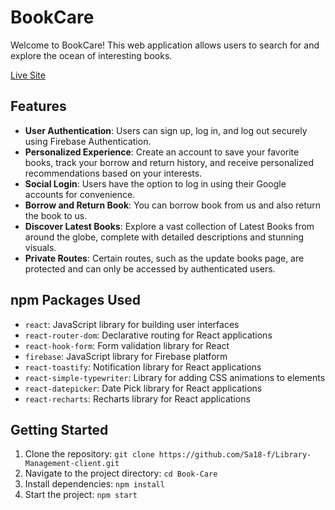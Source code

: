 # BookCare 

Welcome to BookCare! This web application allows users to search for and explore the ocean of interesting books.

[Live Site](https://library-management-syste-b1f31.web.app)

## Features

- **User Authentication**: Users can sign up, log in, and log out securely using Firebase Authentication.
- **Personalized Experience**: Create an account to save your favorite books, track your borrow and return history, and receive personalized recommendations based on your interests.
- **Social Login**: Users have the option to log in using their Google accounts for convenience.
- **Borrow and Return Book**: You can borrow book from us and also return the book to us.
- **Discover Latest Books**: Explore a vast collection of Latest Books from around the globe, complete with detailed descriptions and stunning visuals.
- **Private Routes**: Certain routes, such as the update books page, are protected and can only be accessed by authenticated users.


## npm Packages Used

- `react`: JavaScript library for building user interfaces
- `react-router-dom`: Declarative routing for React applications
- `react-hook-form`: Form validation library for React
- `firebase`: JavaScript library for Firebase platform
- `react-toastify`: Notification library for React applications
- `react-simple-typewriter`: Library for adding CSS animations to elements
- `react-datepicker`: Date Pick library for React applications
- `react-recharts`: Recharts library for React applications


## Getting Started
1. Clone the repository: `git clone https://github.com/Sa18-f/Library-Management-client.git`
2. Navigate to the project directory: `cd Book-Care`
3. Install dependencies: `npm install`
4. Start the project: `npm start`

